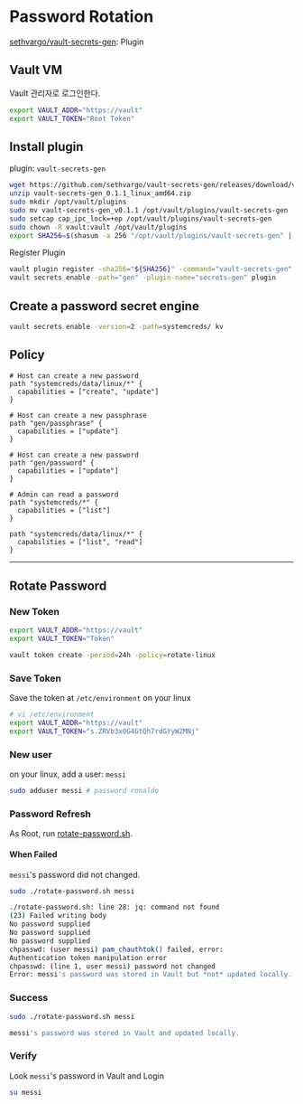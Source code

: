 # Password Rotation

[sethvargo/vault-secrets-gen](https://github.com/sethvargo/vault-secrets-gen): Plugin

## Vault VM

Vault 관리자로 로그인한다.

```bash
export VAULT_ADDR="https://vault"
export VAULT_TOKEN="Root Token"
```

## Install plugin

plugin: `vault-secrets-gen`

```bash
wget https://github.com/sethvargo/vault-secrets-gen/releases/download/v0.1.1/vault-secrets-gen_0.1.1_linux_amd64.zip
unzip vault-secrets-gen_0.1.1_linux_amd64.zip
sudo mkdir /opt/vault/plugins
sudo mv vault-secrets-gen_v0.1.1 /opt/vault/plugins/vault-secrets-gen
sudo setcap cap_ipc_lock=+ep /opt/vault/plugins/vault-secrets-gen
sudo chown -R vault:vault /opt/vault/plugins
export SHA256=$(shasum -a 256 "/opt/vault/plugins/vault-secrets-gen" | cut -d' ' -f1)
```

Register Plugin

```bash
vault plugin register -sha256="${SHA256}" -command="vault-secrets-gen" secret secrets-gen
vault secrets enable -path="gen" -plugin-name="secrets-gen" plugin
```

## Create a password secret engine

```bash
vault secrets enable -version=2 -path=systemcreds/ kv
```

## Policy

```hcl
# Host can create a new password
path "systemcreds/data/linux/*" {
  capabilities = ["create", "update"]
}

# Host can create a new passphrase
path "gen/passphrase" {
  capabilities = ["update"]
}

# Host can create a new password
path "gen/password" {
  capabilities = ["update"]
}

# Admin can read a password
path "systemcreds/*" {
  capabilities = ["list"]
}

path "systemcreds/data/linux/*" {
  capabilities = ["list", "read"]
}
```

---

## Rotate Password

### New Token

```bash
export VAULT_ADDR="https://vault"
export VAULT_TOKEN="Token"

vault token create -period=24h -policy=rotate-linux
```

### Save Token

Save the token at `/etc/environment` on your linux

```bash
# vi /etc/environment
export VAULT_ADDR="https://vault"
export VAULT_TOKEN="s.ZRVb3x0G4GtQh7rdGYyW2MNj"
```

### New user

on your linux, add a user: `messi`

```bash
sudo adduser messi # password ronaldo
```

### Password Refresh

As Root, run [rotate-password.sh](rotate-password.sh).

#### When Failed

`messi`'s password did not changed.

```bash
sudo ./rotate-password.sh messi

./rotate-password.sh: line 28: jq: command not found
(23) Failed writing body
No password supplied
No password supplied
No password supplied
chpasswd: (user messi) pam_chauthtok() failed, error:
Authentication token manipulation error
chpasswd: (line 1, user messi) password not changed
Error: messi's password was stored in Vault but *not* updated locally.
```

### Success

```bash
sudo ./rotate-password.sh messi

messi's password was stored in Vault and updated locally.
```

### Verify

Look `messi`'s password in Vault and Login

```bash
su messi
```
